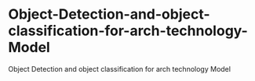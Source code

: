 # Object-Detection-and-object-classification-for-arch-technology-Model
Object Detection and object classification for arch technology Model
